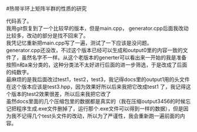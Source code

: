  #热带半环上矩阵半群的性质的研究

代码丢了。  
我用git恢复到了一个比较早的版本，但是main.cpp， generator.cpp后面我改动比较多，改动的部分是找不回来了。  
我凭记忆重新把main.cpp写了一遍，测试了一下应该是没问题。  
generator.cpp还没改，不过这个版本已经可以生成和output0里的内容一致的文件了，虽然名字不一样。从这个老版本的generter可以看出来一开始的我是准备按照n和a来分类的，这种分类法不太好进行后面的进一步筛选，于是改成了后面的纯数字。  
最麻烦的是我后面改过test1，test2，test3，我记得docs里的output1用的头文件在这个版本应该是test3.hpp，因为效果好所以后来我把它改成test1
了，我记得这个版本的test2效果很差，所以后来我把它改了  
虽然docs里面的几个压缩包里的数据都是真实的（我在压缩output3456的时候忘记把程序生成.exe文件删掉了，运行那个.exe文件可以得到一样的数据），但是因为我不记得几个test头文件的改动，所以为了严谨性，我会重新跑一遍前面的内容。  